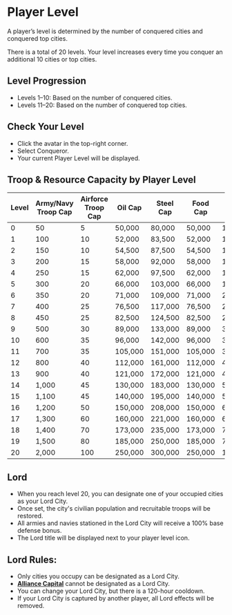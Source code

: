 # Player Level

A player’s level is determined by the number of conquered cities and conquered top cities.

There is a total of 20 levels. Your level increases every time you conquer an additional 10 cities or top cities.

## Level Progression
- Levels 1–10: Based on the number of conquered cities.
- Levels 11–20: Based on the number of conquered top cities.

## Check Your Level
- Click the avatar in the top-right corner.
- Select Conqueror.
- Your current Player Level will be displayed.

## Troop & Resource Capacity by Player Level

| Level | Army/Navy Troop Cap | Airforce Troop Cap | Oil Cap | Steel Cap | Food Cap | Rare Cap | Uranium Cap | Gold Cap |
|-------|----------------------|--------------------|---------|-----------|----------|----------|-------------|----------|
| 0     | 50                   | 5                  | 50,000  | 80,000    | 50,000   | 10,000   | 5,000       | 100,000  |
| 1     | 100                  | 10                 | 52,000  | 83,500    | 52,000   | 11,500   | 5,500       | 105,000  |
| 2     | 150                  | 10                 | 54,500  | 87,500    | 54,500   | 12,900   | 6,000       | 115,000  |
| 3     | 200                  | 15                 | 58,000  | 92,000    | 58,000   | 14,500   | 6,500       | 125,000  |
| 4     | 250                  | 15                 | 62,000  | 97,500    | 62,000   | 16,500   | 7,000       | 140,000  |
| 5     | 300                  | 20                 | 66,000  | 103,000   | 66,000   | 18,900   | 7,500       | 160,000  |
| 6     | 350                  | 20                 | 71,000  | 109,000   | 71,000   | 21,500   | 8,000       | 185,000  |
| 7     | 400                  | 25                 | 76,500  | 117,000   | 76,500   | 24,200   | 8,500       | 205,000  |
| 8     | 450                  | 25                 | 82,500  | 124,500   | 82,500   | 27,000   | 9,000       | 235,000  |
| 9     | 500                  | 30                 | 89,000  | 133,000   | 89,000   | 30,500   | 9,500       | 265,000  |
| 10    | 600                  | 35                 | 96,000  | 142,000   | 96,000   | 34,000   | 10,000      | 300,000  |
| 11    | 700                  | 35                 | 105,000 | 151,000   | 105,000  | 37,500   | 11,500      | 335,000  |
| 12    | 800                  | 40                 | 112,000 | 161,000   | 112,000  | 41,500   | 13,000      | 370,000  |
| 13    | 900                  | 40                 | 121,000 | 172,000   | 121,000  | 46,000   | 14,500      | 410,000  |
| 14    | 1,000                | 45                 | 130,000 | 183,000   | 130,000  | 50,500   | 16,000      | 455,000  |
| 15    | 1,100                | 45                 | 140,000 | 195,000   | 140,000  | 55,500   | 18,000      | 495,000  |
| 16    | 1,200                | 50                 | 150,000 | 208,000   | 150,000  | 60,500   | 20,000      | 540,000  |
| 17    | 1,300                | 60                 | 160,000 | 221,000   | 160,000  | 66,000   | 22,000      | 590,000  |
| 18    | 1,400                | 70                 | 173,000 | 235,000   | 173,000  | 72,000   | 24,000      | 640,000  |
| 19    | 1,500                | 80                 | 185,000 | 250,000   | 185,000  | 78,000   | 26,000      | 690,000  |
| 20    | 2,000                | 100                | 250,000 | 300,000   | 250,000  | 100,000  | 30,000      | 750,000  |


## Lord
- When you reach level 20, you can designate one of your occupied cities as your Lord City.
- Once set, the city's civilian population and recruitable troops will be restored.
- All armies and navies stationed in the Lord City will receive a 100% base defense bonus.
- The Lord title will be displayed next to your player level icon.

## Lord Rules:
- Only cities you occupy can be designated as a Lord City.
- **[Alliance Capital](../alliances/capital.md)** cannot be designated as a Lord City.
- You can change your Lord City, but there is a 120-hour cooldown.
- If your Lord City is captured by another player, all Lord effects will be removed.